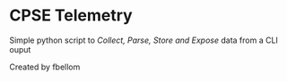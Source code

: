 # CPSE Telemetry 

Simple python script to _Collect, Parse, Store and Expose_ data from a CLI ouput

Created by fbellom


